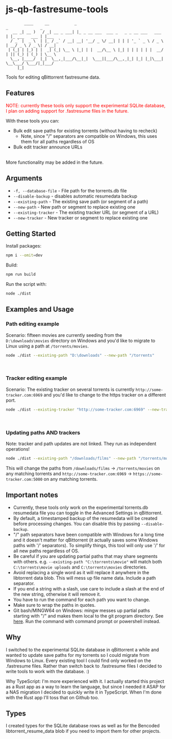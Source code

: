 # js-qb-fastresume-tools

```
        ____     __           _                                        _              _
   __ _| __ )   / _| __ _ ___| |_ _ __ ___  ___ _   _ _ __ ___   ___  | |_ ___   ___ | |___
  / _` |  _ \  | |_ / _` / __| __| '__/ _ \/ __| | | | '_ ` _ \ / _ \ | __/ _ \ / _ \| / __|
 | (_| | |_) | |  _| (_| \__ \ |_| | |  __/\__ \ |_| | | | | | |  __/ | || (_) | (_) | \__ \
  \__, |____/  |_|  \__,_|___/\__|_|  \___||___/\__,_|_| |_| |_|\___|  \__\___/ \___/|_|___/
     |_|
```

Tools for editing qBittorrent fastresume data.

## Features
<span style="color: red">NOTE: currently these tools only support the experimental SQLite database, I plan on adding support for .fastresume files in the future.</span>

With these tools you can:
- Bulk edit save paths for existing torrents (without having to recheck)
  - Note, since "/" separators are compatible on Windows, this uses them for all paths regardless of OS
- Bulk edit tracker announce URLs

<br>
More functionality may be added in the future.

## Arguments
 - `-f, --database-file` - File path for the torrents.db file
 - `--disable-backup` - disables automatic resumedata backup
 - `--existing-path` - The existing save path (or segment of a path)
 - `--new-path` - New path or segment to replace existing one
 - `--existing-tracker` - The existing tracker URL (or segment of a URL)
 - `--new-tracker` - New tracker or segment to replace existing one

## Getting Started
Install packages:
```bash
npm i --omit=dev
```

Build:
```bash
npm run build
```

Run the script with:
```bash
node ./dist
```

## Examples and Usage
### Path editing example
Scenario: fifteen movies are currently seeding from the `D:\downloads\movies` directory on Windows and you'd like to migrate to Linux using a path at `/torrents/movies`.
```bash
node ./dist --existing-path "D:\downloads" --new-path "/torrents"
```
<br>

### Tracker editing example
Scenario: The existing tracker on several torrents is currently `http://some-tracker.com:6969` and you'd like to change to the https tracker on a different port.
```bash
node ./dist --existing-tracker "http://some-tracker.com:6969" --new-tracker "https://some-tracker.com:5000"
```
<br>

### Updating paths AND trackers
Note: tracker and path updates are not linked. They run as independent operations!
```bash
node ./dist --existing-path "/downloads/films" --new-path "/torrents/movies" --existing-tracker "http://some-tracker.com:6969" --new-tracker "https://some-tracker.com:5000"
```
This will change the paths from `/downloads/films` -> `/torrents/movies` on any matching torrents and `http://some-tracker.com:6969` -> `https://some-tracker.com:5000` on any matching torrents.
<br>

## Important notes
- Currently, these tools only work on the experimental torrents.db resumedata file you can toggle in the Advanced Settings in qBittorrent.
- By default, a timestamped backup of the resumedata will be created before processing changes. You can disable this by passing `--disable-backup`.
- "/" path separators have been compatible with Windows for a long time and it doesn't matter for qBittorrent (it actually saves some Windows paths with '/' separators). To simplify things, this tool will only use '/' for all new paths regardless of OS.
- Be careful if you are updating partial paths that may share segments with others. e.g. `--existing-path "C:\torrents\movie"` will match both `C:\torrents\movie uploads` and `C:\torrents\movies` directories.
- Avoid replacing a single word as it will replace it anywhere in the libtorrent data blob. This will mess up file name data. Include a path separator.
- If you end a string with a slash, use care to include a slash at the end of the new string, otherwise it will remove it.
- You have to run the command for each path you want to change.
- Make sure to wrap the paths in quotes.
- Git bash/MINGW64 on Windows: mingw messes up partial paths starting with "/" and makes them local to the git program directory. See [here](https://github.com/moby/moby/issues/24029#issuecomment-250412919). Run the command with command prompt or powershell instead.

## Why

I switched to the experimental SQLite database in qBittorrent a while and wanted to update save paths for my torrents so I could migrate from Windows to Linux. Every existing tool I could find only worked on the .fastresume files. Rather than switch back to .fastresume files I decided to write tools to work with the database. :)

Why TypeScript: I'm more experienced with it. I actually started this project as a Rust app as a way to learn the language, but since I needed it ASAP for a NAS migration I decided to quickly write it in TypeScript. When I'm done with the Rust app I'll toss that on Github too.

## Types

I created types for the SQLite database rows as well as for the Bencoded libtorrent_resume_data blob if you need to import them for other projects.
